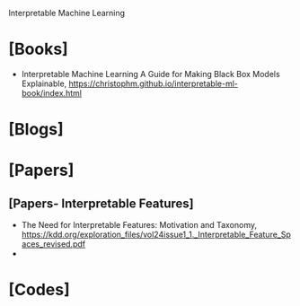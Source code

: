 Interpretable Machine Learning

# [Books]
+ Interpretable Machine Learning A Guide for Making Black Box Models Explainable, https://christophm.github.io/interpretable-ml-book/index.html


# [Blogs]


# [Papers]

## [Papers- Interpretable Features]
+ The Need for Interpretable Features: Motivation and Taxonomy, https://kdd.org/exploration_files/vol24issue1_1._Interpretable_Feature_Spaces_revised.pdf
+ 


# [Codes]

